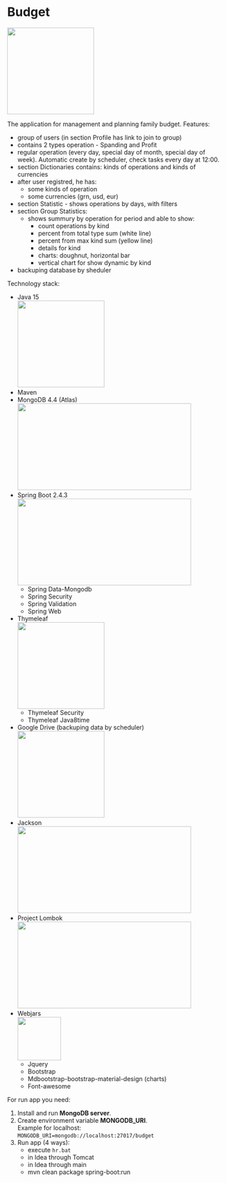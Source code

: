 # Budget  
<img src="http://s1.iconbird.com/ico/1012/EcommerceBusinessIcons/w256h2561350823474wallet256x256.png" height="200" width="200">

The application for management and planning family budget.
Features:
 - group of users (in section Profile has link to join to group)
 - contains 2 types operation - Spanding and Profit
 - regular operation (every day, special day of month, special day of week). Automatic create by scheduler, check tasks every day at 12:00.    
 - section Dictionaries contains: kinds of operations and kinds of currencies
 - after user registred, he has:
    - some kinds of operation
    - some currencies (grn, usd, eur)
 - section Statistic - shows operations by days, with filters
 - section Group Statistics:
    - shows summury by operation for period and able to show:
        * count operations by kind
        * percent from total type sum (white line) 
        * percent from max kind sum (yellow line)
        * details for kind
        * charts: doughnut, horizontal bar
        * vertical chart for show dynamic by kind
 - backuping database by sheduler 

 Technology stack:
   * Java 15     
     <img src="https://upload.wikimedia.org/wikipedia/uk/2/2e/Java_Logo.svg" height="200" width="200">
   * Maven
   * MongoDB 4.4 (Atlas)    
     <img src="https://webassets.mongodb.com/_com_assets/cms/MongoDB-Atlas-Logo-Black-hvfxuesorm.svg" height="200" width="400">
   * Spring Boot 2.4.3      
     <img src="https://commons.bmstu.wiki/images/5/59/Spring-boot-logo.png" height="200" width="400">
     * Spring Data-Mongodb
     * Spring Security
     * Spring Validation
     * Spring Web
   * Thymeleaf      
     <img src="https://www.thymeleaf.org/images/thymeleaf.png" width="200" height="200">     
     * Thymeleaf Security
     * Thymeleaf Java8time
   * Google Drive (backuping data by scheduler)   
     <img src="https://ssl.gstatic.com/images/branding/product/2x/hh_drive_96dp.png" width="200" height="200">
   * Jackson     
     <img src="https://play-lh.googleusercontent.com/7j-Q-OEatmJ0-8Cw8S0wHHm34v_KSVLbNziEMvUu4P6F3Vza2nx5e1DiSGjnGfvqYKI" height="200" width="400">
   * Project Lombok     
     <img src="https://isis.apache.org/_/img/home/built-with/project-lombok.png" height="200" width="400">
   * Webjars    
     <img src="https://www.webjars.org/assets/logo.png" height="100" width="100">    
     * Jquery
     * Bootstrap
     * Mdbootstrap-bootstrap-material-design (charts)
     * Font-awesome
  
For run app you need:
 1. Install and run **MongoDB server**. 
 2. Create environment variable **MONGODB_URI**.  
    Example for localhost:  
    ``MONGODB_URI=mongodb://localhost:27017/budget``   
 3. Run app (4 ways):  
    - execute ``hr.bat``
    - in Idea through Tomcat
    - in Idea through main
    - mvn clean package spring-boot:run
 
 
    
 
     

  
